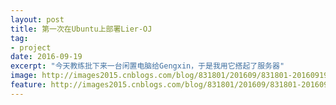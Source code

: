 ```yaml
---
layout: post
title: 第一次在Ubuntu上部署Lier-OJ
tag:
- project
date: 2016-09-19
excerpt: "今天教练批下来一台闲置电脑给Gengxin，于是我用它搭起了服务器"
image: http://images2015.cnblogs.com/blog/831801/201609/831801-20160919213506340-1828196577.png
feature: http://images2015.cnblogs.com/blog/831801/201609/831801-20160919213329590-1081767775.png
---
```

